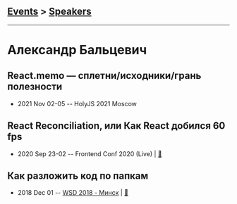 ## [Events](../README.md) > [Speakers](../speakers.md)
---

# Александр Бальцевич

## React.memo — сплетни&#x2F;исходники&#x2F;грань полезности
- 2021 Nov 02-05 -- HolyJS 2021 Moscow    
## React Reconciliation, или Как React добился 60 fps
- 2020 Sep 23-02 -- Frontend Conf 2020 (Live)  | [:notebook:](https://drive.google.com/file/d/10k2qiJILd-YpudTmPC-3PjZX1i4Bg0fw/view)  
## Как разложить код по папкам
- 2018 Dec 01 -- [WSD 2018 - Минск](https://www.youtube.com/watch?v=Gj0Bi1fDSAY)  | [:notebook:](https://wsd.events/2018/12/01/pres/organize-code.pdf)  
